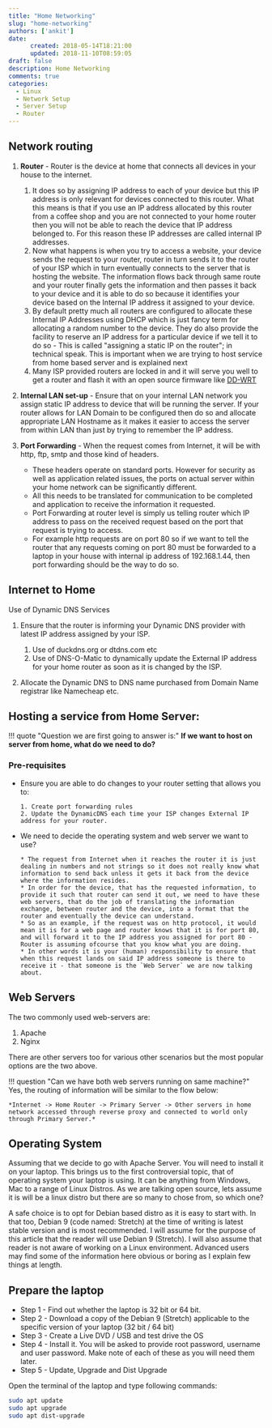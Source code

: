 ```yaml
---
title: "Home Networking"
slug: "home-networking"
authors: ['ankit']
date: 
      created: 2018-05-14T18:21:00
      updated: 2018-11-10T08:59:05
draft: false
description: Home Networking
comments: true
categories:
  - Linux
  - Network Setup
  - Server Setup
  - Router
---
```


## Network routing

1. **Router** - Router is the device at home that connects all devices in your house to the internet.
    
      1. It does so by assigning IP address to each of your device but this IP address is only relevant for devices connected to this router. What this means is that if you use an IP address allocated by this router from a coffee shop and you are not connected to your home router then you will not be able to reach the device that IP address belonged to. For this reason these IP addresses are called internal IP addresses. <!-- more -->
      2. Now what happens is when you try to access a website, your device sends the request to your router, router in turn sends it to the router of your ISP which in turn eventually connects to the server that is hosting the website. The information flows back through same route and your router finally gets the information and then passes it back to your device and it is able to do so because it identifies your device based on the Internal IP address it assigned to your device.
      3. By default pretty much all routers are configured to allocate these Internal IP Addresses using DHCP which is just fancy term for allocating a random number to the device. They do also provide the facility to reserve an IP address for a particular device if we tell it to do so - This is called "assigning a static IP on the router"; in technical speak. This is important when we are trying to host service from home based server and is explained next
      4. Many ISP provided routers are locked in and it will serve you well to get a router and flash it with an open source firmware like [DD-WRT](./2017-02-02-dd-wrt-firmware-on-tp-link-tl-wr841n-v11.md)

2. **Internal LAN set-up** - Ensure that on your internal LAN network you assign static IP address to device that will be running the server. If your router allows for LAN Domain to be configured then do so and allocate appropriate LAN Hostname as it makes it easier to access the server from within LAN than just by trying to remember the IP address.

3. **Port Forwarding** - When the request comes from Internet, it will be with http, ftp, smtp and those kind of headers. 
   
      * These headers operate on standard ports. However for security as well as application related issues, the ports on actual server within your home network can be significantly different. 
      * All this needs to be translated for communication to be completed and application to receive the information it requested.
      * Port Forwarding at router level is simply us telling router which IP address to pass on the received request based on the port that request is trying to access. 
      * For example http requests are on port 80 so if we want to tell the router that any requests coming on port 80 must be forwarded to a laptop in your house with internal ip address of 192.168.1.44, then port forwarding should be the way to do so.


## Internet to Home

Use of Dynamic DNS Services

1. Ensure that the router is informing your Dynamic DNS provider with latest IP address assigned by your ISP.
   
      1. Use of duckdns.org or dtdns.com etc
      2. Use of DNS-O-Matic to dynamically update the External IP address for your home router as soon as it is changed by the ISP.
   
2. Allocate the Dynamic DNS to DNS name purchased from Domain Name registrar like Namecheap etc.


## Hosting a service from Home Server:

!!! quote "Question we are first going to answer is:"
    **If we want to host on server from home, what do we need to do?**

### Pre-requisites

- Ensure you are able to do changes to your router setting that allows you to:

      1. Create port forwarding rules
      2. Update the DynamicDNS each time your ISP changes External IP address for your router.

- We need to decide the operating system and web server we want to use?
      
      * The request from Internet when it reaches the router it is just dealing in numbers and not strings so it does not really know what information to send back unless it gets it back from the device where the information resides. 
      * In order for the device, that has the requested information, to provide it such that router can send it out, we need to have these web servers, that do the job of translating the information exchange, between router and the device, into a format that the router and eventually the device can understand. 
      * So as an example, if the request was on http protocol, it would mean it is for a web page and router knows that it is for port 80, and will forward it to the IP address you assigned for port 80 - Router is assuming ofcourse that you know what you are doing. 
      * In other words it is your (human) responsibility to ensure that when this request lands on said IP address someone is there to receive it - that someone is the `Web Server` we are now talking about.

## Web Servers

The two commonly used web-servers are:

1. Apache
2. Nginx


There are other servers too for various other scenarios but the most popular options are the two above.

!!! question "Can we have both web servers running on same machine?"
    Yes, the routing of information will be similar to the flow below:
    
    *Internet -> Home Router -> Primary Server -> Other servers in home network accessed through reverse proxy and connected to world only through Primary Server.*


## Operating System

Assuming that we decide to go with Apache Server. You will need to install it on your laptop. This brings us to the first controversial topic, that of operating system your laptop is using. It can be anything from Windows, Mac to a range of Linux Distros. As we are talking open source, lets assume it is will be a linux distro but there are so many to chose from, so which one?

A safe choice is to opt for Debian based distro as it is easy to start with. In that too, Debian 9 (code named: Stretch) at the time of writing is latest stable version and is most recommended. I will assume for the purpose of this article that the reader will use Debian 9 (Stretch). I will also assume that reader is not aware of working on a Linux environment. Advanced users may find some of the information here obvious or boring as I explain few things at length.

## Prepare the laptop

* Step 1 - Find out whether the laptop is 32 bit or 64 bit.
* Step 2 - Download a copy of the Debian 9 (Stretch) applicable to the specific version of your laptop (32 bit / 64 bit)
* Step 3 - Create a Live DVD / USB and test drive the OS
* Step 4 - Install it. You will be asked to provide root password, username and user password. Make note of each of these as you will need them later.
* Step 5 - Update, Upgrade and Dist Upgrade

Open the terminal of the laptop and type following commands:

```bash linenums="1"
sudo apt update
sudo apt upgrade
sudo apt dist-upgrade
```